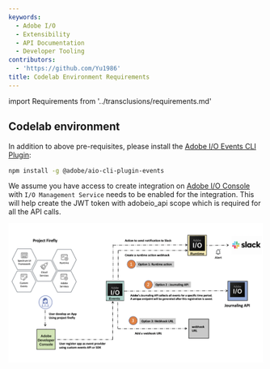```yaml
---
keywords:
  - Adobe I/O
  - Extensibility
  - API Documentation
  - Developer Tooling
contributors:
  - 'https://github.com/Yu1986'
title: Codelab Environment Requirements
---
```


import Requirements from '../transclusions/requirements.md'

<Requirements/>

## Codelab environment

In addition to above pre-requisites, please install the [Adobe I/O Events CLI Plugin](https://github.com/adobe/aio-cli-plugin-events):
 
```bash
npm install -g @adobe/aio-cli-plugin-events
```  

We assume you have access to create integration on [Adobe I/O Console](https://console.adobe.io/) with `I/O Management Service` needs to be enabled for the integration. This will help create the JWT token with adobeio_api scope which is required for all the API calls.

![webhook](./assets/event.png)


